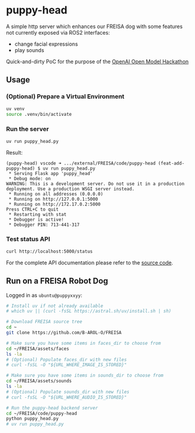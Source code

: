 # puppy-head

A simple http server which enhances our FREISA dog with some features not currently exposed via ROS2 interfaces:

- change facial expressions
- play sounds

Quick-and-dirty PoC for the purpose of the [OpenAI Open Model Hackathon](https://openai.devpost.com/)

## Usage

### (Optional) Prepare a Virtual Environment

```bash
uv venv
source .venv/bin/activate
```

### Run the server

```bash
uv run puppy_head.py
```

Result:

```text
(puppy-head) vscode ➜ .../external/FREISA/code/puppy-head (feat-add-puppy-head) $ uv run puppy_head.py
 * Serving Flask app 'puppy_head'
 * Debug mode: on
WARNING: This is a development server. Do not use it in a production deployment. Use a production WSGI server instead.
 * Running on all addresses (0.0.0.0)
 * Running on http://127.0.0.1:5000
 * Running on http://172.17.0.2:5000
Press CTRL+C to quit
 * Restarting with stat
 * Debugger is active!
 * Debugger PIN: 713-441-317
```

### Test status API

```bash
curl http://localhost:5000/status
```

For the complete API documentation please refer to the [source code](puppy_head.py).

## Run on a FREISA Robot Dog

Logged in as `ubuntu@puppyxxyy`:

```bash
# Install uv if not already available
# which uv || (curl -fsSL https://astral.sh/uv/install.sh | sh)

# Download FREISA source tree
cd ~
git clone https://github.com/B-AROL-O/FREISA

# Make sure you have some items in faces_dir to choose from
cd ~/FREISA/assets/faces
ls -la
# (Optional) Populate faces_dir with new files
# curl -fsSL -O "${URL_WHERE_IMAGE_IS_STORED}"

# Make sure you have some items in sounds_dir to choose from
cd ~/FREISA/assets/sounds
ls -la
# (Optional) Populate sounds_dir with new files
# curl -fsSL -O "${URL_WHERE_AUDIO_IS_STORED}"

# Run the puppy-head backend server
cd ~/FREISA/code/puppy-head
python puppy_head.py
# uv run puppy_head.py
```

<!-- EOF -->
